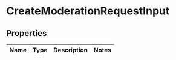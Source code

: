 
# CreateModerationRequestInput

## Properties
| Name | Type | Description | Notes |
| ------------ | ------------- | ------------- | ------------- |



